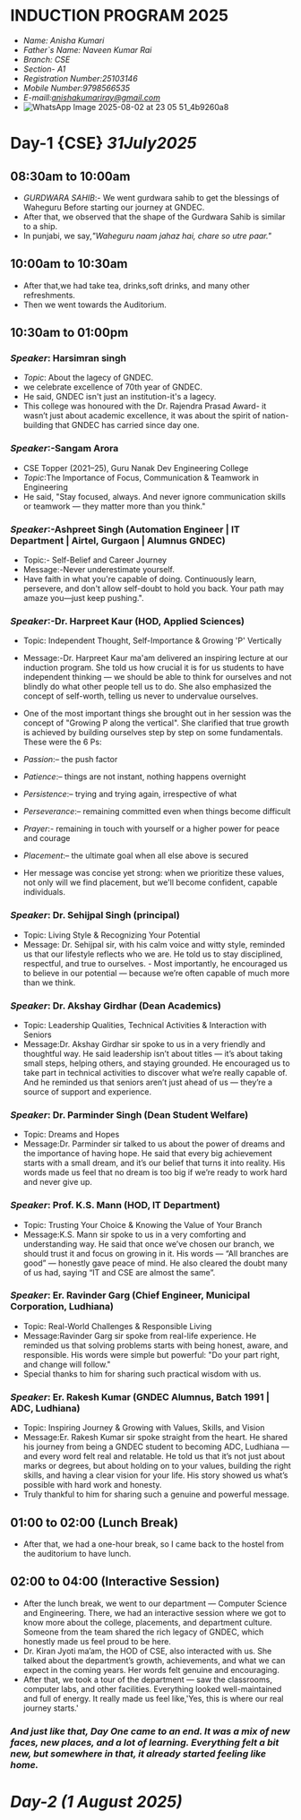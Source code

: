 # **INDUCTION PROGRAM 2025**
- *Name: Anisha Kumari*
- *Father`s Name: Naveen Kumar Rai*
- *Branch: CSE*
- *Section- A1*
- *Registration Number:25103146*
- *Mobile Number:9798566535*
- *E-maill:anishakumariray@gmail.com*
- ![WhatsApp Image 2025-08-02 at 23 05 51_4b9260a8](https://github.com/user-attachments/assets/459d2908-7b38-4458-bad5-d45ec69736ec)
 
  
# Day-1 {CSE} *31July2025*
## 08:30am to 10:00am 
- *GURDWARA SAHIB*:- We went gurdwara sahib to get the blessings of Waheguru Before starting our journey at GNDEC.
- After that, we observed that the shape of the Gurdwara Sahib is similar to a ship.
- In punjabi, we say,*"Waheguru naam jahaz hai, chare so utre paar."*

## 10:00am to 10:30am
- After that,we had take tea, drinks,soft drinks, and many other refreshments.
- Then we went towards the Auditorium.

## 10:30am to 01:00pm
### *Speaker*: Harsimran singh
- *Topic*: About the lagecy of GNDEC.
- we celebrate excellence of 70th year of GNDEC.
- He said, GNDEC isn't just an institution-it's a lagecy.
- This college was honoured with the Dr. Rajendra Prasad Award- it wasn’t just about academic excellence, it was about the spirit of nation-building that GNDEC has carried since day one.

### *Speaker*:-Sangam Arora
- CSE Topper (2021–25), Guru Nanak Dev Engineering College
- *Topic*:The Importance of Focus, Communication & Teamwork in Engineering
- He said, "Stay focused, always. And never ignore communication skills or teamwork — they matter more than you think."

### *Speaker*:-Ashpreet Singh (Automation Engineer | IT Department | Airtel, Gurgaon | Alumnus GNDEC)
- Topic:- Self-Belief and Career Journey
- Message:-Never underestimate yourself.
- Have faith in what you're capable of doing. Continuously learn, persevere, and don't allow self-doubt to hold you back. Your path may amaze you—just keep pushing.".

### *Speaker*:-Dr. Harpreet Kaur (HOD, Applied Sciences)
- Topic: Independent Thought, Self-Importance & Growing 'P' Vertically
- Message:-Dr. Harpreet Kaur ma'am delivered an inspiring lecture at our induction program. She told us how crucial it is for us students to have independent thinking — we should be able   to think for ourselves and not blindly do what other people tell us to do. She also emphasized the concept of self-worth, telling us never to undervalue ourselves.
- One of the most important things she brought out in her session was the concept of "Growing P along the vertical". She clarified that true growth is achieved by building ourselves step    by step on some fundamentals. These were the 6 Ps:

- *Passion*:– the push factor
- *Patience*:– things are not instant, nothing happens overnight
- *Persistence*:– trying and trying again, irrespective of what
- *Perseverance*:– remaining committed even when things become difficult
- *Prayer*:- remaining in touch with yourself or a higher power for peace and courage
- *Placement*:– the ultimate goal when all else above is secured

- Her message was concise yet strong: when we prioritize these values, not only will we find placement, but we'll become confident, capable individuals.
### *Speaker*: Dr. Sehijpal Singh (principal)
- Topic: Living Style & Recognizing Your Potential
- Message: Dr. Sehijpal sir, with his calm voice and witty style, reminded us that our lifestyle reflects who we are. He told us to stay disciplined, respectful, and true to ourselves.  - Most importantly, he encouraged us to believe in our potential — because we’re often capable of much more than we think.

### *Speaker*: Dr. Akshay Girdhar (Dean Academics)
- Topic: Leadership Qualities, Technical Activities & Interaction with Seniors
- Message:Dr. Akshay Girdhar sir spoke to us in a very friendly and thoughtful way. He said leadership isn’t about titles — it’s about taking small steps, helping others, and staying       grounded. He encouraged us to take part in technical activities to discover what we’re really capable of. And he reminded us that seniors aren’t just ahead of us — they’re a source of    support and experience.
### *Speaker*: Dr. Parminder Singh (Dean Student Welfare)
- Topic: Dreams and Hopes
- Message:Dr. Parminder sir talked to us about the power of dreams and the importance of having hope. He said that every big achievement starts with a small dream, and it’s our belief      that turns it into reality. His words made us feel that no dream is too big if we’re ready to work hard and never give up.
### *Speaker*: Prof. K.S. Mann (HOD, IT Department)
- Topic: Trusting Your Choice & Knowing the Value of Your Branch
- Message:K.S. Mann sir spoke to us in a very comforting and understanding way. He said that once we’ve chosen our branch, we should trust it and focus on growing in it. His words — “All   branches are good” — honestly gave peace of mind. He also cleared the doubt many of us had, saying “IT and CSE are almost the same”.
### *Speaker*: Er. Ravinder Garg (Chief Engineer, Municipal Corporation, Ludhiana)
- Topic: Real-World Challenges & Responsible Living
- Message:Ravinder Garg sir spoke from real-life experience. He reminded us that solving problems starts with being honest, aware, and responsible. His words were simple but powerful:      "Do your part right, and change will follow."
- Special thanks to him for sharing such practical wisdom with us.
### *Speaker*: Er. Rakesh Kumar (GNDEC Alumnus, Batch 1991 | ADC, Ludhiana)
- Topic: Inspiring Journey & Growing with Values, Skills, and Vision
- Message:Er. Rakesh Kumar sir spoke straight from the heart. He shared his journey from being a GNDEC student to becoming ADC, Ludhiana — and every word felt real and relatable. He told   us that it’s not just about marks or degrees, but about holding on to your values, building the right skills, and having a clear vision for your life. His story showed us what’s          possible with hard work and honesty.
- Truly thankful to him for sharing such a genuine and powerful message.
## 01:00 to 02:00 (Lunch Break)
- After that, we had a one-hour break, so I came back to the hostel from the auditorium to have lunch.
## 02:00 to 04:00 (Interactive Session)
- After the lunch break, we went to our department — Computer Science and Engineering. There, we had an interactive session where we got to know more about the college, placements, and     department culture. Someone from the team shared the rich legacy of GNDEC, which honestly made us feel proud to be here.
- Dr. Kiran Jyoti ma’am, the HOD of CSE, also interacted with us. She talked about the department’s growth, achievements, and what we can expect in the coming years. Her words felt         genuine and encouraging.
- After that, we took a tour of the department — saw the classrooms, computer labs, and other facilities. Everything looked well-maintained and full of energy. It really made us feel       like,'Yes, this is where our real journey starts.'

### *And just like that, Day One came to an end. It was a mix of new faces, new places, and a lot of learning. Everything felt a bit new, but somewhere in that, it already started feeling like home.*

# *Day-2 (1 August 2025)*
